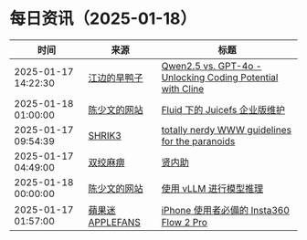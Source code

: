 ﻿# 每日资讯（2025-01-18）

|时间|来源|标题|
|---|---|---|
|2025-01-17 14:22:30|[江边的旱鸭子](https://blog.joouis.com/atom.xml)|[Qwen2.5 vs. GPT-4o - Unlocking Coding Potential with Cline](https://joouis.com/2025/qwen25-vs-gpt4o-with-cline/)|
|2025-01-18 01:00:00|[陈少文的网站](https://www.chenshaowen.com/atom.xml)|[Fluid 下的 Juicefs 企业版维护](https://www.chenshaowen.com/blog/fluid-juicefs-enterprise-maintenance.html)|
|2025-01-17 09:54:39|[SHRIK3](https://shrik3.com/index.xml)|[totally nerdy WWW guidelines for the paranoids](https://shrik3.com/post/webfront/)|
|2025-01-17 04:49:00|[双绞麻痹](https://numb.tech/atom.xml)|[贤内助](https://numb.tech/2025/01/17/female/)|
|2025-01-18 00:00:00|[陈少文的网站](https://www.chenshaowen.com/atom.xml)|[使用 vLLM 进行模型推理](https://www.chenshaowen.com/blog/use-vllm-for-inference.html)|
|2025-01-17 01:57:00|[蘋果迷 APPLEFANS](https://applefans.today/feed/)|[iPhone 使用者必備的 Insta360 Flow 2 Pro](https://applefans.today/2025-01-insta360-flow-2-pro-video-reviews/)|
